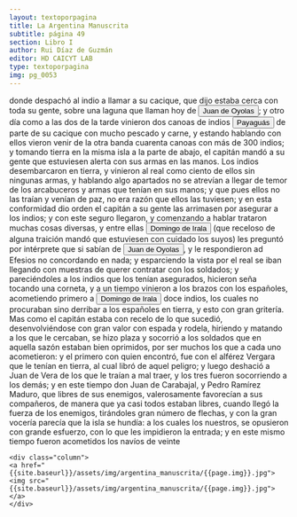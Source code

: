 ```yaml
---
layout: textoporpagina
title: La Argentina Manuscrita
subtitle: página 49
section: Libro I
author: Rui Díaz de Guzmán
editor: HD CAICYT LAB
type: textoporpagina
img: pg_0053
---
```


<div class="row">
    <div class="column">
donde despachó al indio a llamar a su cacique, que dijo estaba cerca con toda su gente, sobre una laguna que llaman hoy de <button class="balloon" data-balloon-pos="up" data-balloon-length="large" data-balloon="Refiere a Juan de Ayolas (Briviesca de la Bureba, Corona de Castilla, 1493 o ¿ca. 1510? – Candelaria del Chaco Boreal, gobernación del Río de la Plata y del Paraguay, 1538) era un explorador español que fuera vecino fundador de la primera Buenos Aires, acompañando al adelantado Pedro de Mendoza, y que nominalmente fuera nombrado como teniente de gobernador general de Asunción en 1537, para convertirse al poco tiempo y en forma igualmente nominal en gobernador del Río de la Plata y del Paraguay p">Juan de Oyolas</button>; y otro día como a las dos de la tarde vinieron dos canoas de indios <button class="balloon" data-balloon-pos="up" data-balloon-length="large" data-balloon="Los payaguás formaban parte del grupo lingüístico mataco-guaycurú. Han sido insistentemente descriptos por la literatura etnográfica clásica como irredimibles &quot;corsarios&quot; del Paraguay, que atacaban por igual a guaraníes y españoles río arriba, siendo actores cruciales de la historia de la temprana explotación y conquista de la región platense. Estudios más recientes criticaron esta evaluación etnocéntrica. Bibliografía: Mandrini, Raúl José, La Argentina Aborigen. De los primeros poblad">Payaguás</button> de parte de su cacique con mucho pescado y carne, y estando hablando con ellos vieron venir de la otra banda cuarenta canoas con más de 300 indios; y tomando tierra en la misma isla a la parte de abajo, el capitán mandó a su gente que estuviesen alerta con sus armas en las manos. Los indios desembarcaron en tierra, y vinieron al real como ciento de ellos sin ningunas armas, y hablando algo apartados no se atrevían a llegar de temor de los arcabuceros y armas que tenían en sus manos; y que pues ellos no las traían y venían de paz, no era razón que ellos las tuviesen; y en esta conformidad dio orden el capitán a su gente las arrimasen por asegurar a los indios; y con este seguro llegaron, y comenzando a hablar trataron muchas cosas diversas, y entre ellas <button class="balloon" data-balloon-pos="up" data-balloon-length="large" data-balloon="Domingo Martínez de Irala (Vergara de la Hermandad de Guipúzcoa, Corona de Castilla, 1509 - Asunción del Paraguay, Virreinato del Perú, 3 de octubre de 1556) fue un conquistador, explorador y colonizador español que como lugarteniente de Juan de Ayolas quien lo nombrara interinamente hasta que regresara como teniente de gobernador de La Candelaria en 1537, luego lo sería de hecho, y posteriormente elegido por el pueblo según real cédula, como teniente de gobernador general de Asunción.Ocupó tres">Domingo de Irala</button> (que receloso de alguna traición mandó que estuviesen con cuidado los suyos) les preguntó por intérprete que si sabían de <button class="balloon" data-balloon-pos="up" data-balloon-length="large" data-balloon="Refiere a Juan de Ayolas (Briviesca de la Bureba, Corona de Castilla, 1493 o ¿ca. 1510? – Candelaria del Chaco Boreal, gobernación del Río de la Plata y del Paraguay, 1538) era un explorador español que fuera vecino fundador de la primera Buenos Aires, acompañando al adelantado Pedro de Mendoza, y que nominalmente fuera nombrado como teniente de gobernador general de Asunción en 1537, para convertirse al poco tiempo y en forma igualmente nominal en gobernador del Río de la Plata y del Paraguay p">Juan de Oyolas</button>, y le respondieron ad Efesios no concordando en nada; y esparciendo la vista por el real se iban llegando con muestras de querer contratar con los soldados; y pareciéndoles a los indios que los tenían asegurados, hicieron seña tocando una corneta, y a un tiempo vinieron a los brazos con los españoles, acometiendo primero a <button class="balloon" data-balloon-pos="up" data-balloon-length="large" data-balloon="Domingo Martínez de Irala (Vergara de la Hermandad de Guipúzcoa, Corona de Castilla, 1509 - Asunción del Paraguay, Virreinato del Perú, 3 de octubre de 1556) fue un conquistador, explorador y colonizador español que como lugarteniente de Juan de Ayolas quien lo nombrara interinamente hasta que regresara como teniente de gobernador de La Candelaria en 1537, luego lo sería de hecho, y posteriormente elegido por el pueblo según real cédula, como teniente de gobernador general de Asunción.Ocupó tres">Domingo de Irala</button> doce indios, los cuales no procuraban sino derribar a los españoles en tierra, y esto con gran gritería. Mas como el capitán estaba con recelo de lo que sucedió, desenvolviéndose con gran valor con espada y rodela, hiriendo y matando a los que le cercaban, se hizo plaza y socorrió a los soldados que en aquella sazón estaban bien oprimidos, por ser muchos los que a cada uno acometieron: y el primero con quien encontró, fue con el alférez Vergara que le tenían en tierra, al cual libró de aquel peligro; y luego deshació a Juan de Vera de los que le traían a mal traer, y los tres fueron socorriendo a los demás; y en este tiempo don Juan de Carabajal, y Pedro Ramírez Maduro, que libres de sus enemigos, valerosamente favorecían a sus compañeros, de manera que ya casi todos estaban libres, cuando llegó la fuerza de los enemigos, tirándoles gran número de flechas, y con la gran vocería parecía que la isla se hundía: a los cuales los nuestros, se opusieron con grande esfuerzo, con lo que les impidieron la entrada; y en este mismo tiempo fueron acometidos los navíos de veinte     </div>

    <div class="column">
    <a href="{{site.baseurl}}/assets/img/argentina_manuscrita/{{page.img}}.jpg"><img src="{{site.baseurl}}/assets/img/argentina_manuscrita/{{page.img}}.jpg"></a>
    </div>
</div>